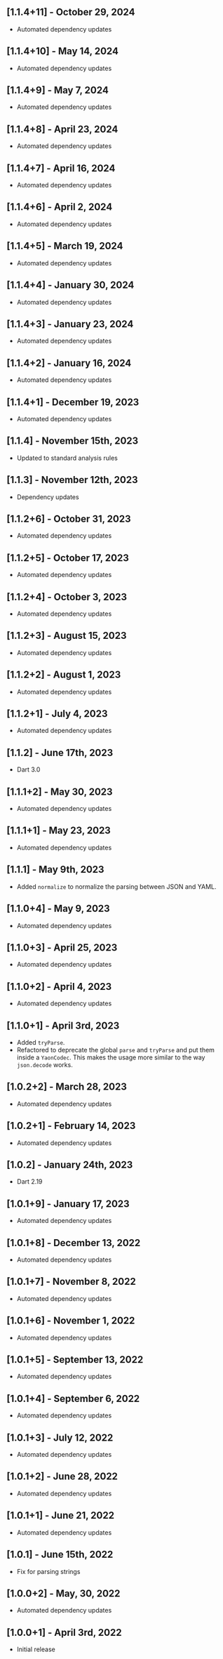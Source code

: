 ## [1.1.4+11] - October 29, 2024

* Automated dependency updates


## [1.1.4+10] - May 14, 2024

* Automated dependency updates


## [1.1.4+9] - May 7, 2024

* Automated dependency updates


## [1.1.4+8] - April 23, 2024

* Automated dependency updates


## [1.1.4+7] - April 16, 2024

* Automated dependency updates


## [1.1.4+6] - April 2, 2024

* Automated dependency updates


## [1.1.4+5] - March 19, 2024

* Automated dependency updates


## [1.1.4+4] - January 30, 2024

* Automated dependency updates


## [1.1.4+3] - January 23, 2024

* Automated dependency updates


## [1.1.4+2] - January 16, 2024

* Automated dependency updates


## [1.1.4+1] - December 19, 2023

* Automated dependency updates


## [1.1.4] - November 15th, 2023

* Updated to standard analysis rules


## [1.1.3] - November 12th, 2023

* Dependency updates


## [1.1.2+6] - October 31, 2023

* Automated dependency updates


## [1.1.2+5] - October 17, 2023

* Automated dependency updates


## [1.1.2+4] - October 3, 2023

* Automated dependency updates


## [1.1.2+3] - August 15, 2023

* Automated dependency updates


## [1.1.2+2] - August 1, 2023

* Automated dependency updates


## [1.1.2+1] - July 4, 2023

* Automated dependency updates


## [1.1.2] - June 17th, 2023

* Dart 3.0


## [1.1.1+2] - May 30, 2023

* Automated dependency updates


## [1.1.1+1] - May 23, 2023

* Automated dependency updates


## [1.1.1] - May 9th, 2023

* Added `normalize` to normalize the parsing between JSON and YAML.


## [1.1.0+4] - May 9, 2023

* Automated dependency updates


## [1.1.0+3] - April 25, 2023

* Automated dependency updates


## [1.1.0+2] - April 4, 2023

* Automated dependency updates


## [1.1.0+1] - April 3rd, 2023

* Added `tryParse`.
* Refactored to deprecate the global `parse` and `tryParse` and put them inside a `YaonCodec`.  This makes the usage more similar to the way `json.decode` works.


## [1.0.2+2] - March 28, 2023

* Automated dependency updates


## [1.0.2+1] - February 14, 2023

* Automated dependency updates


## [1.0.2] - January 24th, 2023

* Dart 2.19


## [1.0.1+9] - January 17, 2023

* Automated dependency updates


## [1.0.1+8] - December 13, 2022

* Automated dependency updates


## [1.0.1+7] - November 8, 2022

* Automated dependency updates


## [1.0.1+6] - November 1, 2022

* Automated dependency updates


## [1.0.1+5] - September 13, 2022

* Automated dependency updates


## [1.0.1+4] - September 6, 2022

* Automated dependency updates


## [1.0.1+3] - July 12, 2022

* Automated dependency updates


## [1.0.1+2] - June 28, 2022

* Automated dependency updates


## [1.0.1+1] - June 21, 2022

* Automated dependency updates


## [1.0.1] - June 15th, 2022

* Fix for parsing strings


## [1.0.0+2] - May, 30, 2022

* Automated dependency updates


## [1.0.0+1] - April 3rd, 2022

* Initial release